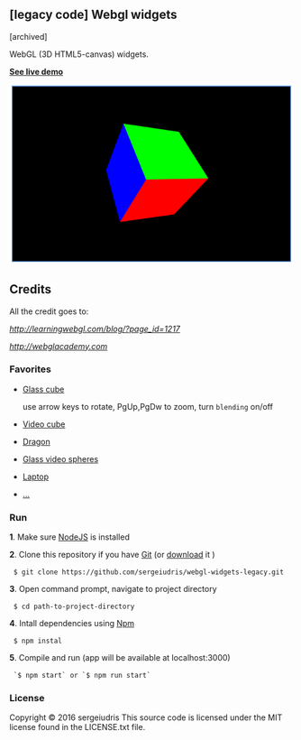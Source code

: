 ## [legacy code] Webgl widgets

[archived]

WebGL (3D HTML5-canvas) widgets.

[**See live demo**]( https://sergeiudris.github.io/webgl-widgets-legacy/)

![Alt text](/snapshot.png?raw=true "snapshot.png")

## Credits

All the credit goes to:

*http://learningwebgl.com/blog/?page_id=1217*

*http://webglacademy.com*


### Favorites
 * [Glass cube](https://sergeiudris.github.io/webgl-widgets-legacy/examples/cube_basic_keyboard/)

    use arrow keys to rotate, PgUp,PgDw to zoom, turn `blending` on/off
 * [Video cube](https://sergeiudris.github.io/webgl-widgets-legacy/examples/cube_basic_videoTexture/)
 * [Dragon](https://sergeiudris.github.io/webgl-widgets-legacy/examples/dragon_wireframeC/)
 * [Glass video spheres](https://sergeiudris.github.io/webgl-widgets-legacy/examples/glass_spheres/)
 * [Laptop](https://sergeiudris.github.io/webgl-widgets-legacy/examples/laptop/)
 * [...]( https://sergeiudris.github.io/webgl-widgets-legacy/)


### Run

**1**. Make sure [NodeJS](https://nodejs.org/) is installed


**2**. Clone this repository if you have [Git](https://git-scm.com/) (or [download](https://github.com/sergeiudris/webgl-widgets-legacy/archive/master.zip) it )
```shell
 $ git clone https://github.com/sergeiudris/webgl-widgets-legacy.git
```
**3**. Open command prompt, navigate to project directory
```shell
 $ cd path-to-project-directory
```
**4**. Intall dependencies using [Npm](https://docs.npmjs.com/getting-started/what-is-npm)
```shell
 $ npm instal
```
**5**. Compile and run (app will be available at localhost:3000)
```shell
 `$ npm start` or `$ npm run start`
```

### License

Copyright © 2016 sergeiudris This source code is licensed under the MIT license found in the LICENSE.txt file.
